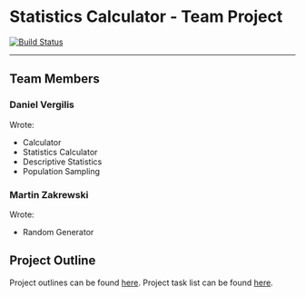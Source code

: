 # Statistics Calculator - Team Project
[![Build Status](https://travis-ci.org/dv258/is218-stats-calculator-team.svg?branch=master)](https://travis-ci.org/dv258/is218-stats-calculator-team)

---

## Team Members
### Daniel Vergilis
Wrote:
- Calculator
- Statistics Calculator
- Descriptive Statistics
- Population Sampling

### Martin Zakrewski
Wrote:
- Random Generator

## Project Outline
Project outlines can be found [here](https://github.com/dv258/is218-stats-calculator-team/tree/master/designs).
Project task list can be found [here](https://github.com/dv258/is218-stats-calculator-team/projects/1).

